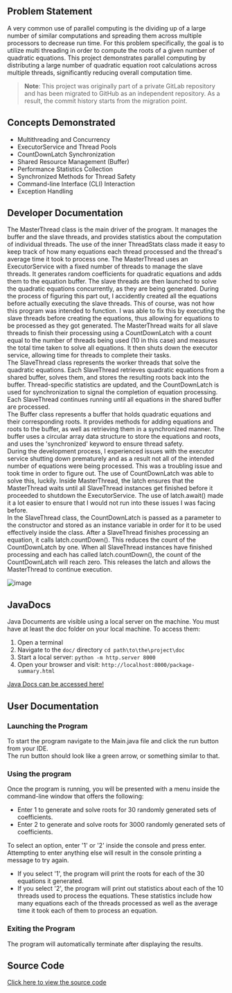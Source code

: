 ## Problem Statement
A very common use of parallel computing is the dividing up of a large number of similar computations and spreading them across multiple processors to decrease run time. For this problem specifically, the goal is to utilize multi threading in order to compute the roots of a given number of quadratic equations. This project demonstrates parallel computing by distributing a large number of quadratic equation root calculations across multiple threads, significantly reducing overall computation time.

> **Note**: This project was originally part of a private GitLab repository and has been migrated to GitHub as an independent repository. As a result, the commit history starts from the migration point.

## Concepts Demonstrated
- Multithreading and Concurrency
- ExecutorService and Thread Pools
- CountDownLatch Synchronization
- Shared Resource Management (Buffer)
- Performance Statistics Collection
- Synchronized Methods for Thread Safety
- Command-line Interface (CLI) Interaction
- Exception Handling

## Developer Documentation
The MasterThread class is the main driver of the program. It manages the buffer and the slave threads, and provides statistics about the computation of individual threads. The use of the inner ThreadStats class made it easy to keep track of how many equations each thread processed and the thread's average time it took to process one. The MasterThread uses an ExecutorService with a fixed number of threads to manage the slave threads. It generates random coefficients for quadratic equations and adds them to the equation buffer. The slave threads are then launched to solve the quadratic equations concurrently, as they are being generated. During the process of figuring this part out, I accidently created all the equations before actually executing the slave threads. This of course, was not how this program was intended to function. I was able to fix this by executing the slave threads before creating the equations, thus allowing for equations to be processed as they got generated. The MasterThread waits for all slave threads to finish their processing using a CountDownLatch with a count equal to the number of threads being used (10 in this case) and measures the total time taken to solve all equations. It then shuts down the executor service, allowing time for threads to complete their tasks.
<br>
The SlaveThread class represents the worker threads that solve the quadratic equations. Each SlaveThread retrieves quadratic equations from a shared buffer, solves them, and stores the resulting roots back into the buffer. Thread-specific statistics are updated, and the CountDownLatch is used for synchronization to signal the completion of equation processing. Each SlaveThread continues running until all equations in the shared buffer are processed.
<br>
The Buffer class represents a buffer that holds quadratic equations and their corresponding roots. It provides methods for adding equations and roots to the buffer, as well as retrieving them in a synchronized manner. The buffer uses a circular array data structure to store the equations and roots, and uses the 'synchronized' keyword to ensure thread safety.
<br>
During the development process, I experienced issues with the executor service shutting down prematurely and as a result not all of the intended number of equations were being processed. This was a troubling issue and took time in order to figure out. The use of CountDownLatch was able to solve this, luckily. Inside MasterThread, the latch ensures that the MasterThread waits until all SlaveThread instances get finished before it proceeded to shutdown the ExecutorService. The use of latch.await() made it a lot easier to ensure that I would not run into these issues I was facing before. <br>
In the SlaveThread class, the CountDownLatch is passed as a parameter to the constructor and stored as an instance variable in order for it to be used effectively inside the class.
After a SlaveThread finishes processing an equation, it calls latch.countDown(). This reduces the count of the CountDownLatch by one.
When all SlaveThread instances have finished processing and each has called latch.countDown(), the count of the CountDownLatch will reach zero. This releases the latch and allows the MasterThread to continue execution. 


![image](https://github.com/user-attachments/assets/9f74f363-1288-4359-9bb7-f043d7661cf4)


## JavaDocs
Java Documents are visible using a local server on the machine. You must have at least the doc folder on your local machine. To access them:
1. Open a terminal
2. Navigate to the `doc/` directory
   ```cd path\to\the\project\doc```
3. Start a local server:
   ```python -m http.server 8000```
4. Open your browser and visit:
   ```http://localhost:8000/package-summary.html```
 
[Java Docs can be accessed here!](https://github.com/jarkin0513/Java-Multithreading/blob/main/doc/package-summary.html) 
 

## User Documentation

### Launching the Program

To start the program navigate to the Main.java file and click the run button from your IDE.   
The run button should look like a green arrow, or something similar to that.

### Using the program 

Once the program is running, you will be presented with a menu inside the command-line window that offers the following:
- Enter 1 to generate and solve roots for 30 randomly generated sets of coefficients. 
- Enter 2 to generate and solve roots for 3000 randomly generated sets of coefficients. 

To select an option, enter '1' or '2' inside the console and press enter. Attempting to enter anything else will result in the console printing a message to try again.

- If you select '1', the program will print the roots for each of the 30 equations it generated. <br>
- If you select '2', the program will print out statistics about each of the 10 threads used to process the equations. These statistics include how many equations each of the threads processed as well as the average time it took each of them to process an equation.


### Exiting the Program 
The program will automatically terminate after displaying the results. 

## Source Code
[Click here to view the source code](https://github.com/jarkin0513/Java-Multithreading/tree/main/src)

